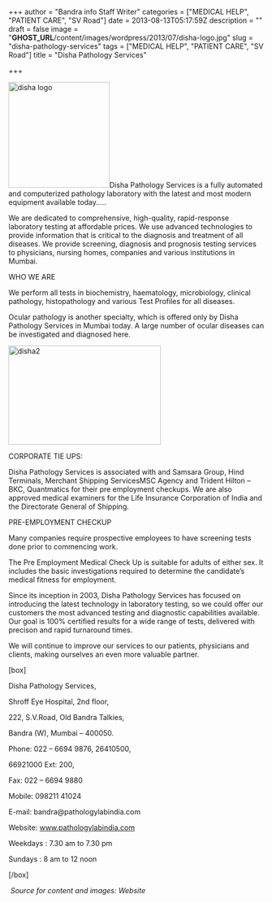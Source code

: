 +++
author = "Bandra info Staff Writer"
categories = ["MEDICAL HELP", "PATIENT CARE", "SV Road"]
date = 2013-08-13T05:17:59Z
description = ""
draft = false
image = "__GHOST_URL__/content/images/wordpress/2013/07/disha-logo.jpg"
slug = "disha-pathology-services"
tags = ["MEDICAL HELP", "PATIENT CARE", "SV Road"]
title = "Disha Pathology Services"

+++


<p><a href="https://i1.wp.com/bandra.info/wp-content/uploads/2013/07/disha-logo.jpg?ssl=1"><img loading="lazy" class="size-full wp-image-3539 alignright" alt="disha logo" src="https://i1.wp.com/bandra.info/wp-content/uploads/2013/07/disha-logo.jpg?resize=199%2C208&#038;ssl=1" width="199" height="208" data-recalc-dims="1" /></a>Disha Pathology Services is a fully automated and computerized pathology laboratory with the latest and most modern equipment available today&#8230;..</p>
<p>We are dedicated to comprehensive, high-quality, rapid-response laboratory testing at affordable prices. We use advanced technologies to provide information that is critical to the diagnosis and treatment of all diseases. We provide screening, diagnosis and prognosis testing services to physicians, nursing homes, companies and various institutions in Mumbai.</p>
<p>WHO WE ARE</p>
<p>We perform all tests in biochemistry, haematology, microbiology, clinical pathology, histopathology and various Test Profiles for all diseases.</p>
<p>Ocular pathology is another specialty, which is offered only by Disha Pathology Services in Mumbai today. A large number of ocular diseases can be investigated and diagnosed here.</p>
<p><a href="https://i0.wp.com/bandra.info/wp-content/uploads/2013/07/disha2.jpg?ssl=1"><img loading="lazy" class="size-medium wp-image-3540 alignleft" alt="disha2" src="https://i0.wp.com/bandra.info/wp-content/uploads/2013/07/disha2.jpg?resize=300%2C195&#038;ssl=1" width="300" height="195" srcset="https://i0.wp.com/bandra.info/wp-content/uploads/2013/07/disha2.jpg?resize=300%2C195&amp;ssl=1 300w, https://i0.wp.com/bandra.info/wp-content/uploads/2013/07/disha2.jpg?w=320&amp;ssl=1 320w" sizes="(max-width: 300px) 100vw, 300px" data-recalc-dims="1" /></a></p>
<p>CORPORATE TIE UPS:</p>
<p>Disha Pathology Services is associated with and Samsara Group, Hind Terminals, Merchant Shipping ServicesMSC Agency and Trident Hilton &#8211; BKC, Quantmatics for their pre employment checkups. We are also approved medical examiners for the Life Insurance Corporation of India and the Directorate General of Shipping.</p>
<p>PRE-EMPLOYMENT CHECKUP</p>
<p>Many companies require prospective employees to have screening tests done prior to commencing work.</p>
<p>The Pre Employment Medical Check Up is suitable for adults of either sex. It includes the basic investigations required to determine the candidate&#8217;s medical fitness for employment.</p>
<p>Since its inception in 2003, Disha Pathology Services has focused on introducing the latest technology in laboratory testing, so we could offer our customers the most advanced testing and diagnostic capabilities available. Our goal is 100% certified results for a wide range of tests, delivered with precison and rapid turnaround times.</p>
<p>We will continue to improve our services to our patients, physicians and clients, making ourselves an even more valuable partner.</p>
<p>[box]</p>
<p>Disha Pathology Services,</p>
<p>Shroff Eye Hospital, 2nd floor,</p>
<p>222, S.V.Road, Old Bandra Talkies,</p>
<p>Bandra (W), Mumbai &#8211; 400050.</p>
<p>Phone: 022 &#8211; 6694 9876, 26410500,</p>
<p>66921000 Ext: 200,</p>
<p>Fax: 022 &#8211; 6694 9880</p>
<p>Mobile: 098211 41024</p>
<p>E-mail: bandra@pathologylabindia.com</p>
<p>Website: <a href="https://www.pathologylabindia.com/">www.pathologylabindia.com</a></p>
<p>Weekdays : 7.30 am to 7.30 pm</p>
<p>Sundays : 8 am to 12 noon</p>
<p>[/box]</p>
<p><em> Source for content and images: Website</em></p>



